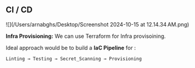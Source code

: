 ## CI / CD

![](/Users/arnabghs/Desktop/Screenshot 2024-10-15 at 12.14.34 AM.png)

**Infra Provisioning:**
We can use Terraform for Infra provisoining.

Ideal approach would be to build a **IaC Pipeline** for :

`Linting → Testing → Secret_Scanning → Provisioning`